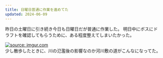 ```yaml
---
title: 日曜日普通に作業を進めてた
updated: 2024-06-09
---
```


昨日の土曜日に引き続き今日も日曜日だが普通に作業した。
明日中にボスにドラフトを確認してもらうために、ある程度整えてしまいたかった。

<a href="https://imgur.com/9B4Obus"><img src="https://i.imgur.com/9B4Obus.jpg" title="source: imgur.com" /></a>  
少し散歩したときに、川の氾濫後の影響なのか河川敷の道がこんなになってた。
